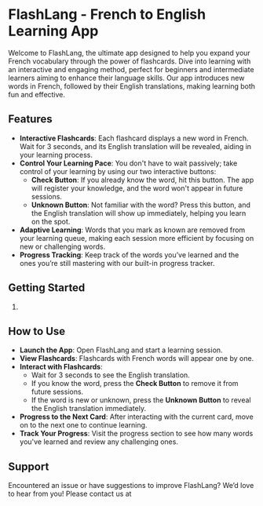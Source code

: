 # FlashLang - French to English Learning App

Welcome to FlashLang, the ultimate app designed to help you expand your French vocabulary through the power of flashcards. Dive into learning with an interactive and engaging method, perfect for beginners and intermediate learners aiming to enhance their language skills. Our app introduces new words in French, followed by their English translations, making learning both fun and effective.

## Features

- **Interactive Flashcards**: Each flashcard displays a new word in French. Wait for 3 seconds, and its English translation will be revealed, aiding in your learning process.
- **Control Your Learning Pace**: You don't have to wait passively; take control of your learning by using our two interactive buttons:
  - **Check Button**: If you already know the word, hit this button. The app will register your knowledge, and the word won't appear in future sessions.
  - **Unknown Button**: Not familiar with the word? Press this button, and the English translation will show up immediately, helping you learn on the spot.
- **Adaptive Learning**: Words that you mark as known are removed from your learning queue, making each session more efficient by focusing on new or challenging words.
- **Progress Tracking**: Keep track of the words you’ve learned and the ones you’re still mastering with our built-in progress tracker.

## Getting Started

1. 

## How to Use

- **Launch the App**: Open FlashLang and start a learning session.
- **View Flashcards**: Flashcards with French words will appear one by one.
- **Interact with Flashcards**:
  - Wait for 3 seconds to see the English translation.
  - If you know the word, press the **Check Button** to remove it from future sessions.
  - If the word is new or unknown, press the **Unknown Button** to reveal the English translation immediately.
- **Progress to the Next Card**: After interacting with the current card, move on to the next one to continue learning.
- **Track Your Progress**: Visit the progress section to see how many words you've learned and review any challenging ones.

## Support

Encountered an issue or have suggestions to improve FlashLang? We’d love to hear from you! Please contact us at 

